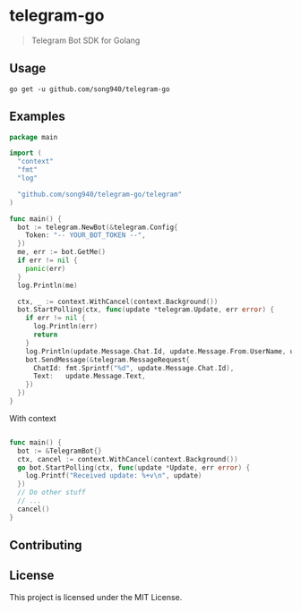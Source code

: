 # telegram-go

> Telegram Bot SDK for Golang

## Usage

```shell
go get -u github.com/song940/telegram-go
```

## Examples

```go
package main

import (
  "context"
  "fmt"
  "log"

  "github.com/song940/telegram-go/telegram"
)

func main() {
  bot := telegram.NewBot(&telegram.Config{
    Token: "-- YOUR_BOT_TOKEN --",
  })
  me, err := bot.GetMe()
  if err != nil {
    panic(err)
  }
  log.Println(me)

  ctx, _ := context.WithCancel(context.Background())
  bot.StartPolling(ctx, func(update *telegram.Update, err error) {
    if err != nil {
      log.Println(err)
      return
    }
    log.Println(update.Message.Chat.Id, update.Message.From.UserName, update.Message.Text)
    bot.SendMessage(&telegram.MessageRequest{
      ChatId: fmt.Sprintf("%d", update.Message.Chat.Id),
      Text:   update.Message.Text,
    })
  })
}
```

With context
```go

func main() {
  bot := &TelegramBot{}
  ctx, cancel := context.WithCancel(context.Background())
  go bot.StartPolling(ctx, func(update *Update, err error) {
    log.Printf("Received update: %+v\n", update)
  })
  // Do other stuff
  // ...
  cancel()
}
```

## Contributing


## License

This project is licensed under the MIT License.
